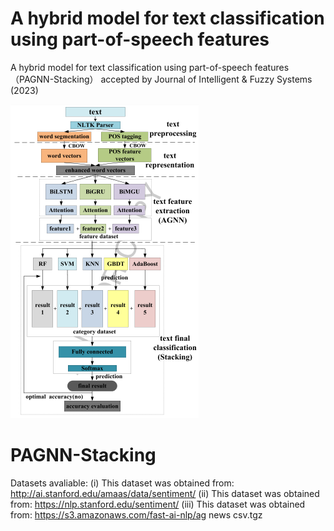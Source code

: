 # A hybrid model for text classification using part-of-speech features 

A hybrid model for text classification using part-of-speech features （PAGNN-Stacking） accepted by Journal of Intelligent & Fuzzy Systems (2023)

<img src="https://github.com/ZouWang-spider/PAGNN-Stacking/blob/master/image/PAGNN-Stacking.png" alt="PAGNN-Stacking model"/>

# PAGNN-Stacking

Datasets avaliable:
(i) This dataset was obtained from: http://ai.stanford.edu/amaas/data/sentiment/
(ii) This dataset was obtained from: https://nlp.stanford.edu/sentiment/
(iii) This dataset was obtained from: https://s3.amazonaws.com/fast-ai-nlp/ag news csv.tgz
